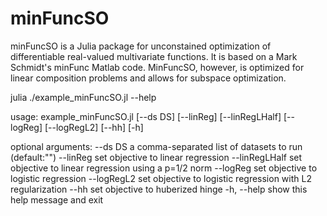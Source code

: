 # minFuncSO

minFuncSO is a Julia package for unconstained optimization of differentiable real-valued multivariate functions. It is based on a Mark Schmidt's minFunc Matlab code. MinFuncSO, however, is optimized for linear composition problems and allows for subspace optimization.

julia ./example_minFuncSO.jl --help

usage: example_minFuncSO.jl [--ds DS] [--linReg] [--linRegLHalf]
                        [--logReg] [--logRegL2] [--hh] [-h]

optional arguments:
  --ds DS        a comma-separated list of datasets to run (default:"") 
  --linReg       set objective to linear regression 
  --linRegLHalf  set objective to linear regression using a p=1/2 norm 
  --logReg       set objective to logistic regression 
  --logRegL2     set objective to logistic regression with L2 regularization 
  --hh           set objective to huberized hinge 
  -h, --help     show this help message and exit 
